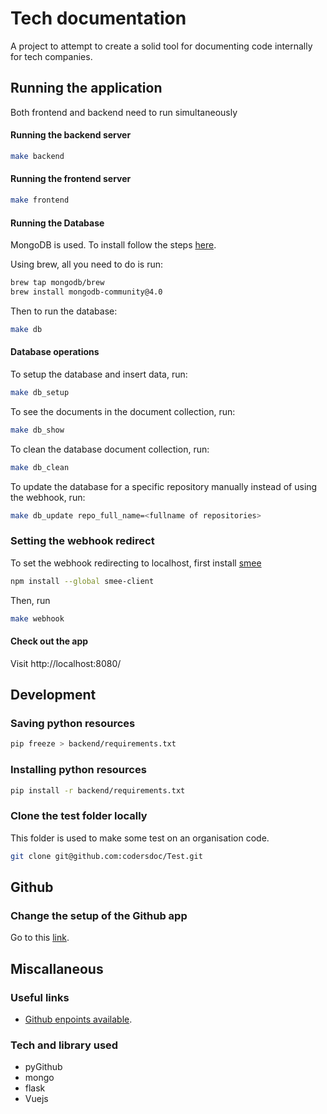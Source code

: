 # Tech documentation

A project to attempt to create a solid tool for documenting code internally for tech companies.

## Running the application

Both frontend and backend need to run simultaneously

#### Running the backend server

```bash
make backend
```

#### Running the frontend server

```bash
make frontend
```

#### Running the Database

MongoDB is used. To install follow the steps [here](https://docs.mongodb.com/manual/tutorial/install-mongodb-on-os-x/).

Using brew, all you need to do is run:
```bash
brew tap mongodb/brew
brew install mongodb-community@4.0
```

Then to run the database:

```bash
make db
```

#### Database operations

To setup the database and insert data, run:

```bash
make db_setup
```

To see the documents in the document collection, run:

```bash
make db_show
```

To clean the database document collection, run:

```bash
make db_clean
```

To update the database for a specific repository manually instead of using the webhook, run:

```bash
make db_update repo_full_name=<fullname of repositories>
```

### Setting the webhook redirect

To set the webhook redirecting to localhost, first install [smee](https://smee.io/)

```bash
npm install --global smee-client
```

Then, run

```bash
make webhook
```

#### Check out the app

Visit http://localhost:8080/

## Development

### Saving python resources 

```bash
pip freeze > backend/requirements.txt
```

### Installing python resources

```bash
pip install -r backend/requirements.txt
```

### Clone the test folder locally

This folder is used to make some test on an organisation code.

```bash
git clone git@github.com:codersdoc/Test.git
```

## Github

### Change the setup of the Github app

Go to this [link](https://github.com/settings/apps/tech-documentation).

## Miscallaneous 

### Useful links

* [Github enpoints available](https://developer.github.com/v3/apps/available-endpoints/). 

### Tech and library used

* pyGithub
* mongo
* flask
* Vuejs
